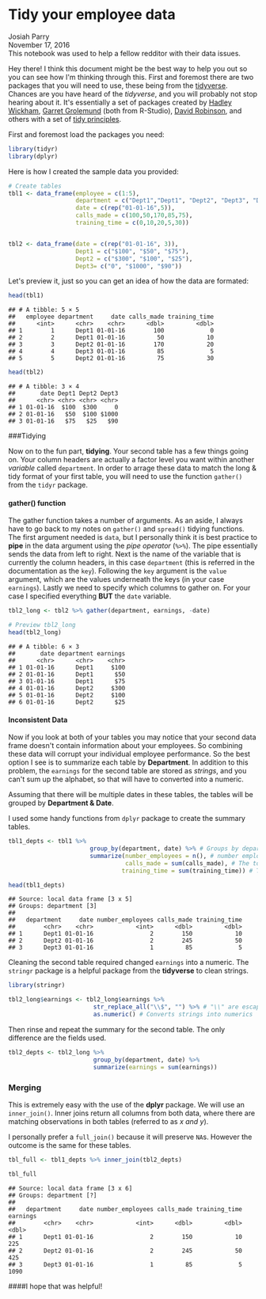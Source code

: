 # Tidy your employee data
Josiah Parry  
November 17, 2016  
This notebook was used to help a fellow redditor with their data issues. 


Hey there! I think this document might be the best way to help you out so you can see how I'm thinking through this. First and foremost there are two packages that you will need to use, these being from the [tidyverse](https://blog.rstudio.org/2016/09/15/tidyverse-1-0-0/). Chances are you have heard of the *tidyverse*, and you will probably not stop hearing about it. It's essentially a set of packages created by [Hadley Wickham](http://hadley.nz/), [Garret Grolemund](https://github.com/garrettgman) (both from R-Studio), [David Robinson](https://github.com/dgrtwo), and others with a set of [tidy principles](http://vita.had.co.nz/papers/tidy-data.pdf).

First and foremost load the packages you need: 

```r
library(tidyr)
library(dplyr)
```
Here is how I created the sample data you provided:

```r
# Create tables
tbl1 <- data_frame(employee = c(1:5),
                   department = c("Dept1","Dept1", "Dept2", "Dept3", "Dept2"),
                   date = c(rep("01-01-16",5)),
                   calls_made = c(100,50,170,85,75),
                   training_time = c(0,10,20,5,30))


tbl2 <- data_frame(date = c(rep("01-01-16", 3)),
                   Dept1 = c("$100", "$50", "$75"),
                   Dept2 = c("$300", "$100", "$25"),
                   Dept3= c("0", "$1000", "$90"))
```
Let's preview it, just so you can get an idea of how the data are formated:


```r
head(tbl1)
```

```
## # A tibble: 5 × 5
##   employee department     date calls_made training_time
##      <int>      <chr>    <chr>      <dbl>         <dbl>
## 1        1      Dept1 01-01-16        100             0
## 2        2      Dept1 01-01-16         50            10
## 3        3      Dept2 01-01-16        170            20
## 4        4      Dept3 01-01-16         85             5
## 5        5      Dept2 01-01-16         75            30
```

```r
head(tbl2)
```

```
## # A tibble: 3 × 4
##       date Dept1 Dept2 Dept3
##      <chr> <chr> <chr> <chr>
## 1 01-01-16  $100  $300     0
## 2 01-01-16   $50  $100 $1000
## 3 01-01-16   $75   $25   $90
```
###Tidying

Now on to the fun part, **tidying**. Your second table has a few things going on. Your column headers are actually a factor level you want within another *variable* called `department`. In order to arrage these data to match the long & tidy format of your first table, you will need to use the function `gather()` from the `tidyr` package. 

#### gather() function

The gather function takes a number of arguments. As an aside, I always have to go back to my notes on `gather()` and `spread()` tidying functions. The first argument needed is `data`, but I personally think it is best practice to **pipe** in the data argument using the *pipe operator* (`%>%`). The pipe essentially sends the data from left to right. Next is the name of the variable that is currently the column headers, in this case `department` (this is referred in the documentation as the `key`). Following the `key` argument is the `value` argument, which are the values underneath the keys (in your case `earnings`). Lastly we need to specify which columns to gather on. For your case I specified everything **BUT** the `date` variable. 


```r
tbl2_long <- tbl2 %>% gather(department, earnings, -date)

# Preview tbl2_long
head(tbl2_long)
```

```
## # A tibble: 6 × 3
##       date department earnings
##      <chr>      <chr>    <chr>
## 1 01-01-16      Dept1     $100
## 2 01-01-16      Dept1      $50
## 3 01-01-16      Dept1      $75
## 4 01-01-16      Dept2     $300
## 5 01-01-16      Dept2     $100
## 6 01-01-16      Dept2      $25
```

#### Inconsistent Data
Now if you look at both of your tables you may notice that your second data frame doesn't contain information about your employees. So combining these data will corrupt your individual employee performance. So the best option I see is to summarize each table by **Department**. In addition to this problem, the `earnings` for the second table are stored as *strings*, and you can't sum up the alphabet, so that will have to converted into a numeric. 

Assuming that there will be multiple dates in these tables, the tables will be grouped by **Department & Date**.

I used some handy functions from `dplyr` package to create the summary tables.

```r
tbl1_depts <- tbl1 %>% 
                       group_by(department, date) %>% # Groups by department first, then date
                       summarize(number_employees = n(), # number employes is the number of times Dept# Occurs 
                                 calls_made = sum(calls_made), # The total number of calls made by each employee
                                training_time = sum(training_time)) # The sum ammount of training time for all employees

head(tbl1_depts)
```

```
## Source: local data frame [3 x 5]
## Groups: department [3]
## 
##   department     date number_employees calls_made training_time
##        <chr>    <chr>            <int>      <dbl>         <dbl>
## 1      Dept1 01-01-16                2        150            10
## 2      Dept2 01-01-16                2        245            50
## 3      Dept3 01-01-16                1         85             5
```

Cleaning the second table required changed `earnings` into a numeric. The `stringr` package is a helpful package from the **tidyverse** to clean strings. 

```r
library(stringr)

tbl2_long$earnings <- tbl2_long$earnings %>% 
                        str_replace_all("\\$", "") %>% # "\\" are escape characters makes "$" detectable
                        as.numeric() # Converts strings into numerics
```
Then rinse and repeat the summary for the second table. The only difference are the fields used.

```r
tbl2_depts <- tbl2_long %>% 
                        group_by(department, date) %>% 
                        summarize(earnings = sum(earnings))
```

### Merging
This is extremely easy with the use of the **dplyr** package. We will use an `inner_join()`. Inner joins return all columns from both data, where there are matching observations in both tables (referred to as *x and y*). 

I personally prefer a `full_join()` because it will preserve `NA`s. However the outcome is the same for these tables.


```r
tbl_full <- tbl1_depts %>% inner_join(tbl2_depts)

tbl_full
```

```
## Source: local data frame [3 x 6]
## Groups: department [?]
## 
##   department     date number_employees calls_made training_time earnings
##        <chr>    <chr>            <int>      <dbl>         <dbl>    <dbl>
## 1      Dept1 01-01-16                2        150            10      225
## 2      Dept2 01-01-16                2        245            50      425
## 3      Dept3 01-01-16                1         85             5     1090
```

####I hope that was helpful!

